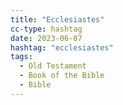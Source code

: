 ```yaml
---
title: "Ecclesiastes"
cc-type: hashtag
date: 2023-06-07
hashtag: "ecclesiastes"
tags:
  - Old Testament
  - Book of the Bible
  - Bible
---
```

